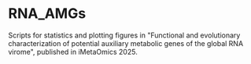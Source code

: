 # RNA_AMGs
Scripts for statistics and plotting figures in "Functional and evolutionary characterization of potential auxiliary metabolic genes of the global RNA virome", published in iMetaOmics 2025.
